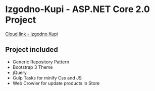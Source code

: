 # Izgodno-Kupi - ASP.NET Core 2.0 Project

[Cloud link - Izgodno Kupi](http://izgodnokupi.com/)

## Project included
  - Generic Repository Pattern
  - Bootstrap 3 Theme
  - jQuery
  - Gulp Tasks for minify Css and JS
  - Web Crowler for update products in Store
